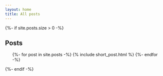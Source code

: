 ```yaml
---
layout: home
title: All posts
---
```


{%- if site.posts.size > 0 -%}
<section class="posts">
    <h2 class="post-list-heading">Posts</h2>
    <ul class="post-list">
        {%- for post in site.posts -%}
            {% include short_post.html %}
        {%- endfor -%}
    </ul>
</section>
{%- endif -%}
